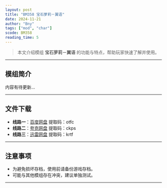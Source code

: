```yaml
---
layout: post
title: "BM358 宝石萝莉－翼语"
date: 2024-11-21
author: "Bny"
tags: ["mod", "char"]
scode: BM358
reading_time: 5
---
```


> 本文介绍模组 **宝石萝莉－翼语** 的功能与特点，帮助玩家快速了解并使用。

---

## 模组简介

内容有待更新...

---


## 文件下载
- **线路一**：[百度网盘](https://pan.baidu.com/s/1_GmM-HW2kDzNNPBsd-nRww?pwd=otfc)  提取码：otfc  
- **线路二**：[夸克网盘](https://pan.quark.cn/s/f3c4e54b039a?pwd=ckps)  提取码：ckps  
- **线路三**：[迅雷网盘](https://pan.xunlei.com/s/VOCCbVwv8V_c12eVYzeRJ1kIA1?pwd=krtf)  提取码：krtf  

---

## 注意事项
- 为避免损坏存档，使用前请备份游戏存档。
- 可能与其他模组存在冲突，建议单独测试。

---

